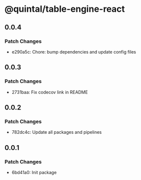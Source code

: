 # @quintal/table-engine-react

## 0.0.4

### Patch Changes

- e290a5c: Chore: bump dependencies and update config files

## 0.0.3

### Patch Changes

- 2731baa: Fix codecov link in README

## 0.0.2

### Patch Changes

- 782dc4c: Update all packages and pipelines

## 0.0.1

### Patch Changes

- 6bd41a0: Init package
